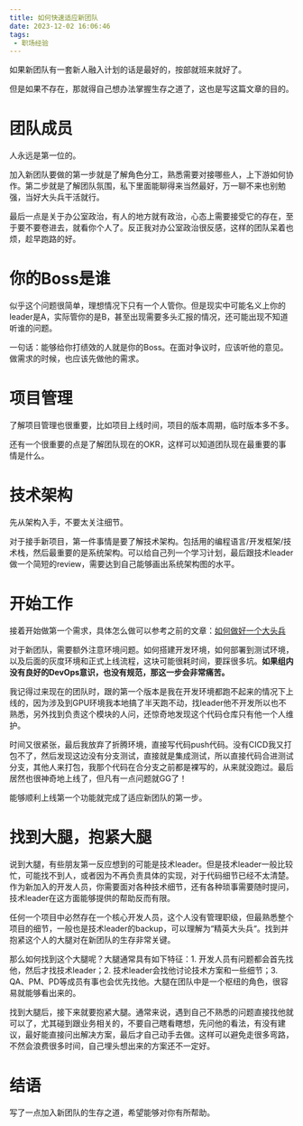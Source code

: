 ```yaml
---
title: 如何快速适应新团队
date: 2023-12-02 16:06:46
tags: 
 - 职场经验
---
```


如果新团队有一套新人融入计划的话是最好的，按部就班来就好了。

但是如果不存在，那就得自己想办法掌握生存之道了，这也是写这篇文章的目的。

# 团队成员

人永远是第一位的。

加入新团队要做的第一步就是了解角色分工，熟悉需要对接哪些人，上下游如何协作。第二步就是了解团队氛围，私下里面能聊得来当然最好，万一聊不来也别勉强，当好大头兵干活就行。

最后一点是关于办公室政治，有人的地方就有政治，心态上需要接受它的存在，至于要不要卷进去，就看你个人了。反正我对办公室政治很反感，这样的团队呆着也烦，趁早跑路的好。

# 你的Boss是谁

似乎这个问题很简单，理想情况下只有一个人管你。但是现实中可能名义上你的leader是A，实际管你的是B，甚至出现需要多头汇报的情况，还可能出现不知道听谁的问题。

一句话：能够给你打绩效的人就是你的Boss。在面对争议时，应该听他的意见。做需求的时候，也应该先做他的需求。

# 项目管理

了解项目管理也很重要，比如项目上线时间，项目的版本周期，临时版本多不多。

还有一个很重要的点是了解团队现在的OKR，这样可以知道团队现在最重要的事情是什么。

# 技术架构

先从架构入手，不要太关注细节。

对于接手新项目，第一件事情是要了解技术架构。包括用的编程语言/开发框架/技术栈，然后最重要的是系统架构。可以给自己列一个学习计划，最后跟技术leader做一个简短的review，需要达到自己能够画出系统架构图的水平。

# 开始工作

接着开始做第一个需求，具体怎么做可以参考之前的文章：[如何做好一个大头兵](https://chace.in/2023/11/30/2023/如何做好一个大头兵) 

对于新团队，需要额外注意环境问题。如何搭建开发环境，如何部署到测试环境，以及后面的灰度环境和正式上线流程，这块可能很耗时间，要踩很多坑。**如果组内没有良好的DevOps意识，也没有规范，那这一步会非常痛苦。**

我记得过来现在的团队时，跟的第一个版本是我在开发环境都跑不起来的情况下上线的，因为涉及到GPU环境我本地搞了半天跑不动，找leader他不开发所以也不熟悉，另外找到负责这个模块的人问，还惊奇地发现这个代码仓库只有他一个人维护。

时间又很紧张，最后我放弃了折腾环境，直接写代码push代码。没有CICD我又打包不了，然后发现这边没有分支测试，直接就是集成测试，所以直接代码合进测试分支，其他人来打包，我那个代码在合分支之前都是裸写的，从来就没跑过。最后居然也很神奇地上线了，但凡有一点问题就GG了！

能够顺利上线第一个功能就完成了适应新团队的第一步。

# 找到大腿，抱紧大腿

说到大腿，有些朋友第一反应想到的可能是技术leader。但是技术leader一般比较忙，可能找不到人，或者因为不再负责具体的实现，对于代码细节已经不太清楚。作为新加入的开发人员，你需要面对各种技术细节，还有各种琐事需要随时提问，技术leader在这方面能够提供的帮助反而有限。

任何一个项目中必然存在一个核心开发人员，这个人没有管理职级，但最熟悉整个项目的细节，一般也是技术leader的backup，可以理解为“精英大头兵“。找到并抱紧这个人的大腿对在新团队的生存非常关键。

那么如何找到这个大腿呢？大腿通常具有如下特征：1. 开发人员有问题都会首先找他，然后才找技术leader；2. 技术leader会找他讨论技术方案和一些细节；3. QA、PM、PD等成员有事也会优先找他。大腿在团队中是一个枢纽的角色，很容易就能够看出来的。

找到大腿后，接下来就要抱紧大腿。通常来说，遇到自己不熟悉的问题直接找他就可以了，尤其碰到跟业务相关的，不要自己瞎看瞎想，先问他的看法，有没有建议，最好能直接问出解决方案，最后才自己动手去做。这样可以避免走很多弯路，不然会浪费很多时间，自己埋头想出来的方案还不一定好。

# 结语

写了一点加入新团队的生存之道，希望能够对你有所帮助。
